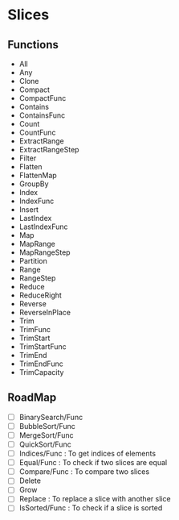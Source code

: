 # Slices

## Functions

- All
- Any
- Clone
- Compact
- CompactFunc
- Contains
- ContainsFunc
- Count
- CountFunc
- ExtractRange
- ExtractRangeStep
- Filter
- Flatten
- FlattenMap
- GroupBy
- Index
- IndexFunc
- Insert
- LastIndex
- LastIndexFunc
- Map
- MapRange
- MapRangeStep
- Partition
- Range
- RangeStep
- Reduce
- ReduceRight
- Reverse
- ReverseInPlace
- Trim
- TrimFunc
- TrimStart
- TrimStartFunc
- TrimEnd
- TrimEndFunc
- TrimCapacity

## RoadMap

- [ ] BinarySearch/Func
- [ ] BubbleSort/Func
- [ ] MergeSort/Func
- [ ] QuickSort/Func
- [ ] Indices/Func : To get indices of elements
- [ ] Equal/Func : To check if two slices are equal
- [ ] Compare/Func : To compare two slices
- [ ] Delete
- [ ] Grow
- [ ] Replace : To replace a slice with another slice
- [ ] IsSorted/Func : To check if a slice is sorted
